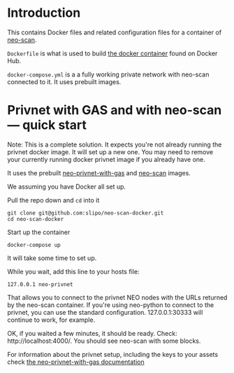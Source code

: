 # Introduction

This contains Docker files and related configuration files for a container of [neo-scan](https://github.com/CityOfZion/neo-scan).

`Dockerfile` is what is used to build [the docker container](https://hub.docker.com/r/slipoh/neo-scan/) found on Docker Hub.

`docker-compose.yml` is a a fully working private network with neo-scan connected to it. It uses prebuilt images.

# Privnet with GAS and with neo-scan — quick start

Note: This is a complete solution. It expects you're not already running the privnet docker image. It will set up a new one. You may need to remove your currently running docker privnet image if you already have one.

It uses the prebuilt [neo-privnet-with-gas](https://hub.docker.com/r/metachris/neo-privnet-with-gas/]) and [neo-scan](https://hub.docker.com/r/slipoh/neo-scan/) images.

We assuming you have Docker all set up.

Pull the repo down and `cd` into it
```
git clone git@github.com:slipo/neo-scan-docker.git
cd neo-scan-docker
```

Start up the container
```
docker-compose up
```

It will take some time to set up.

While you wait, add this line to your hosts file:
```
127.0.0.1 neo-privnet
```

That allows you to connect to the privnet NEO nodes with the URLs returned by the neo-scan container. If you're using neo-python to connect to the privnet, you can use the standard configuration. 127.0.0.1:30333 will continue to work, for example.

OK, if you waited a few minutes, it should be ready. Check: http://localhost:4000/. You should see neo-scan with some blocks.

For information about the privnet setup, including the keys to your assets check [the neo-privnet-with-gas documentation](https://hub.docker.com/r/cityofzion/neo-privatenet)
